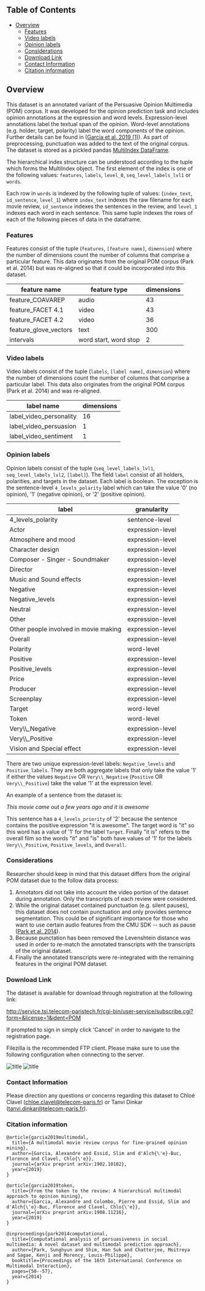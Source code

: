 ## Table of Contents <!-- omit in toc -->
- [Overview](#overview)
  - [Features](#features)
  - [Video labels](#video-labels)
  - [Opinion labels](#opinion-labels)
  - [Considerations](#considerations)
  - [Download Link](#download-link)
  - [Contact Information](#contact-information)
  - [Citation information](#citation-information)

## Overview

This dataset is an annotated variant of the Persuasive Opinion Multimedia (POM) corpus. It was developed for the opinion prediction task and includes opinion annotations at the expression and word levels. Expression-level annotations label the textual span of the opinion. Word-level annotations (e.g. holder, target, polarity) label the word components of the opinion. Further details can be found in ([Garcia et al. 2019 (1)](https://arxiv.org/abs/1902.10102)). As part of preprocessing, punctuation was added to the text of the original corpus. The dataset is stored as a pickled pandas [MultiIndex DataFrame](https://pandas.pydata.org/pandas-docs/stable/user_guide/advanced.html#hierarchical-indexing-multiindex).

The hierarchical index structure can be understood according to the tuple which forms the MultiIndex object. The first element of the index is one of the following values: `features`, `labels`, `level_0`, `seq_level_labels_lvl1` or `words`.

Each row in `words` is indexed by the following tuple of values: (`index_text`, `id_sentence`, `level_1`) where `index_text` indexes the raw filename for each movie review, `id_sentence` indexes the sentences in the review, and `level_1` indexes each word in each sentence. This same tuple indexes the rows of each of the following pieces of data in the dataframe.

### Features

Features consist of the tuple (`features`, `[feature name]`, `dimension`) where the number of dimensions count the number of columns that comprise a particular feature. This data originates from the original POM corpus (Park et al. 2014) but was re-aligned so that it could be incorporated into this dataset.

| feature name          | feature type          | dimensions |
| --------------------- | --------------------- | ---------- |
| feature_COAVAREP      | audio                 | 43         |
| feature_FACET 4.1     | video                 | 43         |
| feature_FACET 4.2     | video                 | 36         |
| feature_glove_vectors | text                  | 300        |
| intervals             | word start, word stop | 2          |


### Video labels

Video labels consist of the tuple (`labels`, `[label name]`, `dimension`) where the number of dimensions count the number of columns that comprise a particular label. This data also originates from the original POM corpus (Park et al. 2014) and was re-aligned.

| label name              | dimensions |
| ----------------------- | ---------- |
| label_video_personality | 16         |
| label_video_persuasion  | 1          |
| label_video_sentiment   | 1          |

### Opinion labels
Opinion labels consist of the tuple (`seq_level_labels_lvl1`, `seq_level_labels_lvl2`, `[label]`). The field `label` consist of all holders, polarities, and targets in the dataset. Each label is boolean. The exception is the sentence-level `4_levels_polarity` label which can take the value '0' (no opinion), '1' (negative opinion), or '2' (positive opinion).

| label                                 | granularity      |
| ------------------------------------- | ---------------- |
| 4_levels_polarity                     | sentence-level   |
| Actor                                 | expression-level |
| Atmosphere and mood                   | expression-level |
| Character design                      | expression-level |
| Composer - Singer - Soundmaker        | expression-level |
| Director                              | expression-level |
| Music and Sound effects               | expression-level |
| Negative                              | expression-level |
| Negative_levels                       | expression-level |
| Neutral                               | expression-level |
| Other                                 | expression-level |
| Other people involved in movie making | expression-level |
| Overall                               | expression-level |
| Polarity                              | word-level       |
| Positive                              | expression-level |
| Positive_levels                       | expression-level |
| Price                                 | expression-level |
| Producer                              | expression-level |
| Screenplay                            | expression-level |
| Target                                | word-level       |
| Token                                 | word-level       |
| Very\\\\_Negative                     | expression-level |    
| Very\\\\_Positive                     | expression-level |
| Vision and Special effect             | expression-level |

There are two unique expression-level labels: `Negative_levels` and `Positive_labels`. They are both aggregate labels that only take the value '1' if either the values `Negative` OR `Very\\_Negative` (`Positive` OR `Very\\_Positive`) take the value '1' at the expression level.

An example of a sentence from the dataset is: 

*This movie came out a few years ago and it is awesome*

This sentence has a `4_levels_priority` of '2' because the sentence contains the positive expression "it is awesome". The target word is "it" so this word has a value of '1' for the label `Target`. Finally "it is" refers to the overall film so the words "it" and "is" both have values of '1' for the labels `Very\\_Positive`, `Positive_levels`, and `Overall`. 

### Considerations

Researcher should keep in mind that this dataset differs from the original POM dataset due to the follow data process:

1. Annotators did not take into account the video portion of the dataset during annotation. Only the transcripts of each review were considered.
2. While the original dataset contained punctuation (e.g. silent pauses), this dataset does not contain punctuation and only provides sentence segmentation. This could be of significant importance for those who want to use certain audio features from the CMU SDK -- such as pause ([Park et al. 2014](https://dl.acm.org/doi/pdf/10.1145/2663204.2663260)).
3. Because punctation has been removed the Levenshtein distance was used in order to re-match the annotated transcripts with the transcripts of the original dataset.
4. Finally the annotated transcripts were re-integrated with the remaining features in the original POM dataset.

### Download Link

The dataset is available for download through registration at the following link: 

http://service.tsi.telecom-paristech.fr/cgi-bin/user-service/subscribe.cgi?form=&license=1&ident=POM

If prompted to sign in simply click 'Cancel' in order to navigate to the registration page.

Filezilla is the recommended FTP client. Please make sure to use the following configuration when connecting to the server.

![title](Images/general.png "General settings")
![title](Images/advanced.png "Advanced settings")

### Contact Information

Please direction any questions or concerns regarding this dataset to Chloé Clavel (chloe.clavel@telecom-paris.fr) or Tanvi Dinkar (tanvi.dinkar@telecom-paris.fr).

### Citation information

```
@article{garcia2019multimodal,
  title={A multimodal movie review corpus for fine-grained opinion mining},
  author={Garcia, Alexandre and Essid, Slim and d'Alch{\'e}-Buc, Florence and Clavel, Chlo{\'e}},
  journal={arXiv preprint arXiv:1902.10102},
  year={2019}
}

@article{garcia2019token,
  title={From the token to the review: A hierarchical multimodal approach to opinion mining},
  author={Garcia, Alexandre and Colombo, Pierre and Essid, Slim and d'Alch{\'e}-Buc, Florence and Clavel, Chlo{\'e}},
  journal={arXiv preprint arXiv:1908.11216},
  year={2019}
}

@inproceedings{park2014computational,
  title={Computational analysis of persuasiveness in social multimedia: A novel dataset and multimodal prediction approach},
  author={Park, Sunghyun and Shim, Han Suk and Chatterjee, Moitreya and Sagae, Kenji and Morency, Louis-Philippe},
  booktitle={Proceedings of the 16th International Conference on Multimodal Interaction},
  pages={50--57},
  year={2014}
}
```






